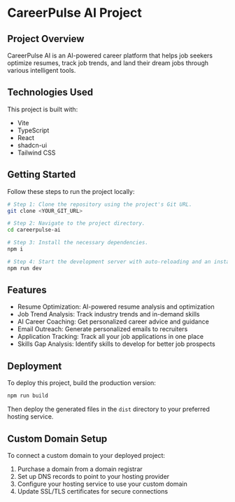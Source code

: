 
# CareerPulse AI Project

## Project Overview

CareerPulse AI is an AI-powered career platform that helps job seekers optimize resumes, track job trends, and land their dream jobs through various intelligent tools.

## Technologies Used

This project is built with:

- Vite
- TypeScript
- React
- shadcn-ui
- Tailwind CSS

## Getting Started

Follow these steps to run the project locally:

```sh
# Step 1: Clone the repository using the project's Git URL.
git clone <YOUR_GIT_URL>

# Step 2: Navigate to the project directory.
cd careerpulse-ai

# Step 3: Install the necessary dependencies.
npm i

# Step 4: Start the development server with auto-reloading and an instant preview.
npm run dev
```

## Features

- Resume Optimization: AI-powered resume analysis and optimization
- Job Trend Analysis: Track industry trends and in-demand skills
- AI Career Coaching: Get personalized career advice and guidance
- Email Outreach: Generate personalized emails to recruiters
- Application Tracking: Track all your job applications in one place
- Skills Gap Analysis: Identify skills to develop for better job prospects

## Deployment

To deploy this project, build the production version:

```sh
npm run build
```

Then deploy the generated files in the `dist` directory to your preferred hosting service.

## Custom Domain Setup

To connect a custom domain to your deployed project:

1. Purchase a domain from a domain registrar
2. Set up DNS records to point to your hosting provider
3. Configure your hosting service to use your custom domain
4. Update SSL/TLS certificates for secure connections

